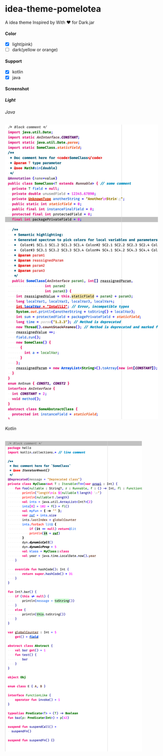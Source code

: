 # idea-theme-pomelotea
A idea theme
Inspired by With ♥ for Dark.jar 
#### Color
- [x] light(pink)
- [ ] dark(yellow or orange)
#### Support
- [x] kotlin
- [x] java
#### Screenshot
##### Light
###### Java
![avatar](java_light.jpg)
###### Kotlin
![avatar](kotlin_light.png)
